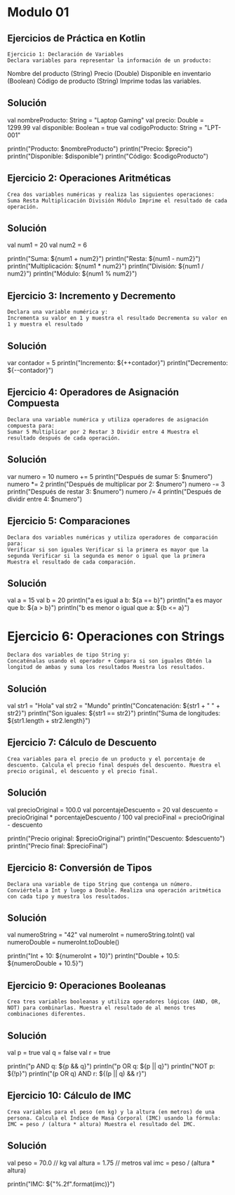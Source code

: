 # Modulo 01

## Ejercicios de Práctica en Kotlin
    Ejercicio 1: Declaración de Variables
    Declara variables para representar la información de un producto:

Nombre del producto (String)
Precio (Double)
Disponible en inventario (Boolean)
Código de producto (String) Imprime todas las variables.

## Solución
  val nombreProducto: String = "Laptop Gaming"
  val precio: Double = 1299.99
  val disponible: Boolean = true
  val codigoProducto: String = "LPT-001"

  println("Producto: $nombreProducto")
  println("Precio: $precio")
  println("Disponible: $disponible")
  println("Código: $codigoProducto")

## Ejercicio 2: Operaciones Aritméticas
    Crea dos variables numéricas y realiza las siguientes operaciones:
    Suma Resta Multiplicación División Módulo Imprime el resultado de cada operación.

## Solución
  val num1 = 20
  val num2 = 6

  println("Suma: ${num1 + num2}")
  println("Resta: ${num1 - num2}")
  println("Multiplicación: ${num1 * num2}")
  println("División: ${num1 / num2}")
  println("Módulo: ${num1 % num2}")

## Ejercicio 3: Incremento y Decremento
    Declara una variable numérica y:
    Incrementa su valor en 1 y muestra el resultado Decrementa su valor en 1 y muestra el resultado

## Solución
  var contador = 5
  println("Incremento: ${++contador}")
  println("Decremento: ${--contador}")

## Ejercicio 4: Operadores de Asignación Compuesta
    Declara una variable numérica y utiliza operadores de asignación compuesta para:
    Sumar 5 Multiplicar por 2 Restar 3 Dividir entre 4 Muestra el resultado después de cada operación.

## Solución
  var numero = 10
  numero += 5
  println("Después de sumar 5: $numero")
  numero *= 2
  println("Después de multiplicar por 2: $numero")
  numero -= 3
  println("Después de restar 3: $numero")
  numero /= 4
  println("Después de dividir entre 4: $numero")

## Ejercicio 5: Comparaciones
    Declara dos variables numéricas y utiliza operadores de comparación para:
    Verificar si son iguales Verificar si la primera es mayor que la segunda Verificar si la segunda es menor o igual que la primera Muestra el resultado de cada comparación.

## Solución
  val a = 15
  val b = 20
  println("a es igual a b: ${a == b}")
  println("a es mayor que b: ${a > b}")
  println("b es menor o igual que a: ${b <= a}")

# Ejercicio 6: Operaciones con Strings
    Declara dos variables de tipo String y:
    Concaténalas usando el operador + Compara si son iguales Obtén la longitud de ambas y suma los resultados Muestra los resultados.

## Solución
  val str1 = "Hola"
  val str2 = "Mundo"
  println("Concatenación: ${str1 + " " + str2}")
  println("Son iguales: ${str1 == str2}")
  println("Suma de longitudes: ${str1.length + str2.length}")

## Ejercicio 7: Cálculo de Descuento
    Crea variables para el precio de un producto y el porcentaje de descuento. Calcula el precio final después del descuento. Muestra el precio original, el descuento y el precio final.

## Solución
  val precioOriginal = 100.0
  val porcentajeDescuento = 20
  val descuento = precioOriginal * porcentajeDescuento / 100
  val precioFinal = precioOriginal - descuento
  
  println("Precio original: $precioOriginal")
  println("Descuento: $descuento")
  println("Precio final: $precioFinal")

## Ejercicio 8: Conversión de Tipos
    Declara una variable de tipo String que contenga un número. Conviértela a Int y luego a Double. Realiza una operación aritmética con cada tipo y muestra los resultados.

## Solución
  val numeroString = "42"
  val numeroInt = numeroString.toInt()
  val numeroDouble = numeroInt.toDouble()
  
  println("Int + 10: ${numeroInt + 10}")
  println("Double + 10.5: ${numeroDouble + 10.5}")

## Ejercicio 9: Operaciones Booleanas
    Crea tres variables booleanas y utiliza operadores lógicos (AND, OR, NOT) para combinarlas. Muestra el resultado de al menos tres combinaciones diferentes.

## Solución
  val p = true
  val q = false
  val r = true
  
  println("p AND q: ${p && q}")
  println("p OR q: ${p || q}")
  println("NOT p: ${!p}")
  println("(p OR q) AND r: ${(p || q) && r}")

## Ejercicio 10: Cálculo de IMC
    Crea variables para el peso (en kg) y la altura (en metros) de una persona. Calcula el Índice de Masa Corporal (IMC) usando la fórmula: IMC = peso / (altura * altura) Muestra el resultado del IMC.

## Solución
  val peso = 70.0 // kg
  val altura = 1.75 // metros
  val imc = peso / (altura * altura)
  
  println("IMC: ${"%.2f".format(imc)}")
